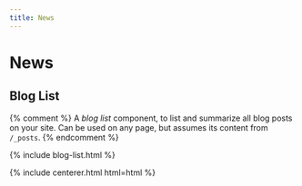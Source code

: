 ```yaml
---
title: News
---
```


# <i class="fas fa-feather-alt"></i>News

<!-- section break -->

## Blog List

{% comment %}
A _blog list_ component, to list and summarize all blog posts on your site.
Can be used on any page, but assumes its content from `/_posts`.
{% endcomment %}

{% include blog-list.html %}

{% include centerer.html html=html %}
